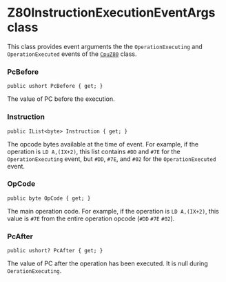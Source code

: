 # Z80InstructionExecutionEventArgs class

This class provides event arguments the the `OperationExecuting` and `OperationExecuted` 
events of the [`CpuZ80`](CpuZ80.md) class.

### PcBefore

```CSharp
public ushort PcBefore { get; }
```

The value of PC before the execution.

### Instruction

```CSharp
public IList<byte> Instruction { get; }
```

The opcode bytes available at the time of event. For example, if the operation is `LD A,(IX+2)`,
this list contains `#DD` and `#7E` for the `OperationExecuting` event, but `#DD`, `#7E`, 
and `#02` for the `OperationExecuted` event.

### OpCode

```CSharp
public byte OpCode { get; }
```

The main operation code. For example, if the operation is `LD A,(IX+2)`, this value is `#7E` from
the entire operation opcode (`#DD` `#7E` `#02`).

### PcAfter

```CSharp
public ushort? PcAfter { get; }
```

The value of PC after the operation has been executed. It is null during `OerationExecuting`.